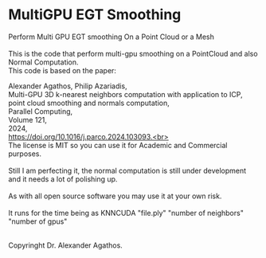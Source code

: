 # MultiGPU EGT Smoothing
Perform Multi GPU EGT smoothing On a Point Cloud or a Mesh<br><br>
This is the code that perform multi-gpu smoothing on a PointCloud and also Normal Computation.<br>
This code is based on the paper:

Alexander Agathos, Philip Azariadis,<br>
Multi-GPU 3D k-nearest neighbors computation with application to ICP, point cloud smoothing and normals computation,<br>
Parallel Computing,<br>
Volume 121,<br>
2024,<br>
https://doi.org/10.1016/j.parco.2024.103093.<br><br>
The license is MIT so you can use it for Academic and Commercial purposes.<br><br>
Still I am perfecting it, the normal computation is still under development and it needs a lot of polishing up.<br><br>
As with all open source software you may use it at your own risk.<br><br>
It runs for the time being as KNNCUDA "file.ply" "number of neighbors" "number of gpus"<br><br>  

Copyringht Dr. Alexander Agathos.
